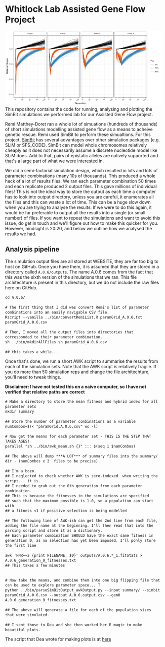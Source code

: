 # Whitlock Lab Assisted Gene Flow Project

![](newRescue/SuppFigure1.png)
This repository contains the code for running, analysing and plotting the SimBit simulations we performed lab for our Assisted Gene Flow project.

Remi Matthey-Doret ran a whole lot of simuations (hundreds of thousands) of short simulations modelling assisted gene flow as a means to acheive genetic rescue. Remi used SimBit to perform these simualtions. For this project, [SimBit](https://github.com/RemiMattheyDoret/SimBit) has several advantages over other simulation packages (e.g. SLiM or SFS_CODE). SimBit can model whole chromosomes relatively cheaply as it does not necessarily assume a discrete nucleotide model like SLiM does. Add to that, pairs of epistatic alleles are natively supported and that's a large part of what we were interested in. 

We did a semi-factorial simulation design, which resulted in lots and lots of parameter combinations (many 10s of thousands). This produced a whole heck of a lot of results files. We ran each parameter combination 50 times and each replicate produced 2 output files. This gave millions of individual files! This is not the ideal way to store the output as each time a computer has to look into output directory, unless you are careful, it enumerates all the files and this can waste a lot of time. This can be a huge slow down when you are trying to analyse the results. If we were to do this again, it would be far preferable to output all the results into a single (or small number) of files. If you want to repeat the simulations and want to avoid this issue, do get in touch and we'll figure out how to make this quicker for you. However, hindsight is 20:20, and below we outline how we analysed the results we had.

## Analysis pipeline

The simulation output files are all stored at WEBSITE, they are far too big to host on GitHub. Once you have them, it is assumed that they are stored in a directory called  ```A.0.6/outputs```. The name A.0.6 comes from the fact that this was the sixth version of the simulations that we ran. This file architechture is present in this directory, but we do not include the raw files here on GitHub.

```
cd A.0.6/

# The first thing that I did was convert Remi's list of parameter combinations into an easily navigable CSV file. 
Rscript --vanilla ../bin/convertRemiList.R paramGrid_A.0.6.txt paramGrid_A.0.6.csv

# Then, I moved all the output files into directories that corresponded to their parameter combination.
sh ../bin/mkdirAllFiles.sh paramGrid_A.0.6.csv

## this takes a while...
```

Once that's done, we run a short AWK script to summarise the results from each of the simulation sets. Note that the AWK script is relatively fragile. If you do more than 50 simulation reps and change the file architechture, you'll need to tweak things. 

**Disclaimer: I have not tested this on a naive computer, so I have not verified that relative paths are correct**
```
# Make a directory to store the mean fitness and hybrid index for all parameter sets
mkdir summary

## Store the number of parameter combinations as a variable
numCombos=$(< "paramGrid.A.0.6.csv" wc -l)

# Now get the means for each parameter set - THIS IS THE STEP THAT TAKES AGES!
parallel "sh ../bin/awk_mean.sh {}" ::: $(seq 1 $numCombos) 

## The above will dump ***A LOT*** of summary files into the summary/ dir - (numCombos x 2  files to be precise).

## I'm a bozo. 
## I neglected to check whether AWK is zero-indexed  when writing the script... it is.
## I needed to grab out the 0th generation from each parameter combination.
## This is because the fitnesses in the simulations are specified
## such that the maximum possible is 1.0, so a population can start with 
## a fitness <1 if positive selection is being modelled

## The following line of AWK-ish can get the 2nd line from each file, adding the file name at the beginning. I'll then read that into the parsing script and store it as a dictionary.
## Each parameter combination SHOULD have the exact same fitness in generation 0, as no selection has yet been imposed. I'll ponly store the first line  

awk 'FNR==2 {print FILENAME, $0}' outputs/A.0.6.*_1.fitStats > A.0.6_generation_0_fitnesses.txt
## This takes a few minutes


# Now take the means, and combine them into one big flipping file that can be used to explore parameter space... T
python ../bin/parseSimBitOutput_awkOutput.py --input summary/ --simbit paramGrid_A.0.6.csv --output A.0.6.output.csv --gen0 A.0.6_generation_0_fitnesses.txt

## The above will generate a file for each of the population sizes that were simulated.

## I sent those to Dea and she then worked her R magic to make beautiful plots.

```

The script that Dea wrote for making plots is at [here](bin/here) 
